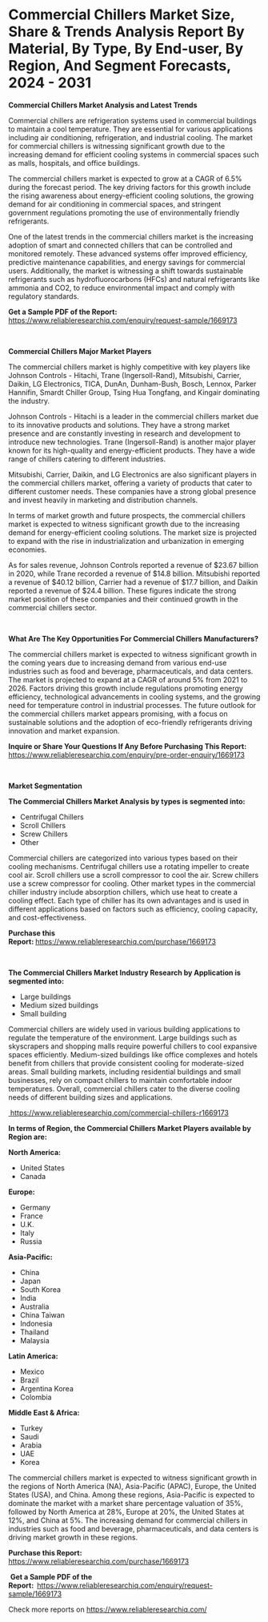 <p><h1>Commercial Chillers Market Size, Share & Trends Analysis Report By Material, By Type, By End-user, By Region, And Segment Forecasts, 2024 - 2031</h1></p><p><strong>Commercial Chillers Market Analysis and Latest Trends</strong></p>
<p><p>Commercial chillers are refrigeration systems used in commercial buildings to maintain a cool temperature. They are essential for various applications including air conditioning, refrigeration, and industrial cooling. The market for commercial chillers is witnessing significant growth due to the increasing demand for efficient cooling systems in commercial spaces such as malls, hospitals, and office buildings.</p><p>The commercial chillers market is expected to grow at a CAGR of 6.5% during the forecast period. The key driving factors for this growth include the rising awareness about energy-efficient cooling solutions, the growing demand for air conditioning in commercial spaces, and stringent government regulations promoting the use of environmentally friendly refrigerants.</p><p>One of the latest trends in the commercial chillers market is the increasing adoption of smart and connected chillers that can be controlled and monitored remotely. These advanced systems offer improved efficiency, predictive maintenance capabilities, and energy savings for commercial users. Additionally, the market is witnessing a shift towards sustainable refrigerants such as hydrofluorocarbons (HFCs) and natural refrigerants like ammonia and CO2, to reduce environmental impact and comply with regulatory standards.</p></p>
<p><strong>Get a Sample PDF of the Report:&nbsp;</strong> <a href="https://www.reliableresearchiq.com/enquiry/request-sample/1669173">https://www.reliableresearchiq.com/enquiry/request-sample/1669173</a></p>
<p>&nbsp;</p>
<p><strong>Commercial Chillers Major Market Players</strong></p>
<p><p>The commercial chillers market is highly competitive with key players like Johnson Controls - Hitachi, Trane (Ingersoll-Rand), Mitsubishi, Carrier, Daikin, LG Electronics, TICA, DunAn, Dunham-Bush, Bosch, Lennox, Parker Hannifin, Smardt Chiller Group, Tsing Hua Tongfang, and Kingair dominating the industry. </p><p>Johnson Controls - Hitachi is a leader in the commercial chillers market due to its innovative products and solutions. They have a strong market presence and are constantly investing in research and development to introduce new technologies. Trane (Ingersoll-Rand) is another major player known for its high-quality and energy-efficient products. They have a wide range of chillers catering to different industries.</p><p>Mitsubishi, Carrier, Daikin, and LG Electronics are also significant players in the commercial chillers market, offering a variety of products that cater to different customer needs. These companies have a strong global presence and invest heavily in marketing and distribution channels.</p><p>In terms of market growth and future prospects, the commercial chillers market is expected to witness significant growth due to the increasing demand for energy-efficient cooling solutions. The market size is projected to expand with the rise in industrialization and urbanization in emerging economies.</p><p>As for sales revenue, Johnson Controls reported a revenue of $23.67 billion in 2020, while Trane recorded a revenue of $14.8 billion. Mitsubishi reported a revenue of $40.12 billion, Carrier had a revenue of $17.7 billion, and Daikin reported a revenue of $24.4 billion. These figures indicate the strong market position of these companies and their continued growth in the commercial chillers sector.</p></p>
<p>&nbsp;</p>
<p><strong>What Are The Key Opportunities For Commercial Chillers Manufacturers?</strong></p>
<p><p>The commercial chillers market is expected to witness significant growth in the coming years due to increasing demand from various end-use industries such as food and beverage, pharmaceuticals, and data centers. The market is projected to expand at a CAGR of around 5% from 2021 to 2026. Factors driving this growth include regulations promoting energy efficiency, technological advancements in cooling systems, and the growing need for temperature control in industrial processes. The future outlook for the commercial chillers market appears promising, with a focus on sustainable solutions and the adoption of eco-friendly refrigerants driving innovation and market expansion.</p></p>
<p><strong>Inquire or Share Your Questions If Any Before Purchasing This Report:</strong> <a href="https://www.reliableresearchiq.com/enquiry/pre-order-enquiry/1669173">https://www.reliableresearchiq.com/enquiry/pre-order-enquiry/1669173</a></p>
<p>&nbsp;</p>
<p><strong>Market Segmentation</strong></p>
<p><strong>The Commercial Chillers Market Analysis by types is segmented into:</strong></p>
<p><ul><li>Centrifugal Chillers</li><li>Scroll Chillers</li><li>Screw Chillers</li><li>Other</li></ul></p>
<p><p>Commercial chillers are categorized into various types based on their cooling mechanisms. Centrifugal chillers use a rotating impeller to create cool air. Scroll chillers use a scroll compressor to cool the air. Screw chillers use a screw compressor for cooling. Other market types in the commercial chiller industry include absorption chillers, which use heat to create a cooling effect. Each type of chiller has its own advantages and is used in different applications based on factors such as efficiency, cooling capacity, and cost-effectiveness.</p></p>
<p><strong>Purchase this Report:&nbsp;</strong><a href="https://www.reliableresearchiq.com/purchase/1669173">https://www.reliableresearchiq.com/purchase/1669173</a></p>
<p>&nbsp;</p>
<p><strong>The Commercial Chillers Market Industry Research by Application is segmented into:</strong></p>
<p><ul><li>Large buildings</li><li>Medium sized buildings</li><li>Small building</li></ul></p>
<p><p>Commercial chillers are widely used in various building applications to regulate the temperature of the environment. Large buildings such as skyscrapers and shopping malls require powerful chillers to cool expansive spaces efficiently. Medium-sized buildings like office complexes and hotels benefit from chillers that provide consistent cooling for moderate-sized areas. Small building markets, including residential buildings and small businesses, rely on compact chillers to maintain comfortable indoor temperatures. Overall, commercial chillers cater to the diverse cooling needs of different building sizes and applications.</p></p>
<p><a href="https://www.reliableresearchiq.com/commercial-chillers-r1669173">&nbsp;https://www.reliableresearchiq.com/commercial-chillers-r1669173</a></p>
<p><strong>In terms of Region, the Commercial Chillers Market Players available by Region are:</strong></p>
<p>
    <p> <strong> North America: </strong>
        <ul>
            <li>United States</li>
            <li>Canada</li>
        </ul>
        </p> 
    <p> <strong> Europe: </strong>
        <ul>
            <li>Germany</li>
            <li>France</li>
            <li>U.K.</li>
            <li>Italy</li>
            <li>Russia</li>
        </ul>
        </p> 
    <p> <strong> Asia-Pacific: </strong>
        <ul>
            <li>China</li>
            <li>Japan</li>
            <li>South Korea</li>
            <li>India</li>
            <li>Australia</li>
            <li>China Taiwan</li>
            <li>Indonesia</li>
            <li>Thailand</li>
            <li>Malaysia</li>
        </ul>
        </p> 
    <p> <strong> Latin America: </strong>
        <ul>
            <li>Mexico</li>
            <li>Brazil</li>
            <li>Argentina Korea</li>
            <li>Colombia</li>
        </ul>
        </p> 
    <p> <strong> Middle East & Africa: </strong>
        <ul>
            <li>Turkey</li>
            <li>Saudi</li>
            <li>Arabia</li>
            <li>UAE</li>
            <li>Korea</li>
        </ul>
    </p>
    </p>
<p><p>The commercial chillers market is expected to witness significant growth in the regions of North America (NA), Asia-Pacific (APAC), Europe, the United States (USA), and China. Among these regions, Asia-Pacific is expected to dominate the market with a market share percentage valuation of 35%, followed by North America at 28%, Europe at 20%, the United States at 12%, and China at 5%. The increasing demand for commercial chillers in industries such as food and beverage, pharmaceuticals, and data centers is driving market growth in these regions.</p></p>
<p><strong>Purchase this Report: </strong><a href="https://www.reliableresearchiq.com/purchase/1669173">https://www.reliableresearchiq.com/purchase/1669173</a></p>
<p>&nbsp;<strong>Get a Sample PDF of the Report:&nbsp;&nbsp;</strong><a href="https://www.reliableresearchiq.com/enquiry/request-sample/1669173">https://www.reliableresearchiq.com/enquiry/request-sample/1669173</a></p>
<p><strong></strong></p>
<p>Check more reports on <a href="https://www.reliableresearchiq.com/">https://www.reliableresearchiq.com/</a></p>